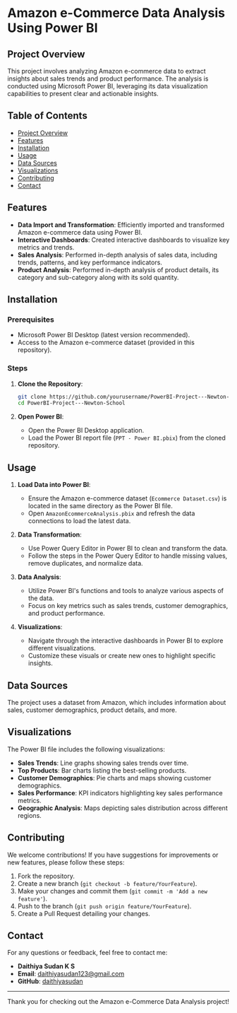 # Amazon e-Commerce Data Analysis Using Power BI

## Project Overview

This project involves analyzing Amazon e-commerce data to extract insights about sales trends and product performance. The analysis is conducted using Microsoft Power BI, leveraging its data visualization capabilities to present clear and actionable insights.

## Table of Contents

- [Project Overview](#project-overview)
- [Features](#features)
- [Installation](#installation)
- [Usage](#usage)
- [Data Sources](#data-sources)
- [Visualizations](#visualizations)
- [Contributing](#contributing)
- [Contact](#contact)

## Features

- **Data Import and Transformation**: Efficiently imported and transformed Amazon e-commerce data using Power BI.
- **Interactive Dashboards**: Created interactive dashboards to visualize key metrics and trends.
- **Sales Analysis**: Performed in-depth analysis of sales data, including trends, patterns, and key performance indicators.
- **Product Analysis**: Performed in-depth analysis of product details, its category and sub-category along with its sold quantity.

## Installation

### Prerequisites

- Microsoft Power BI Desktop (latest version recommended).
- Access to the Amazon e-commerce dataset (provided in this repository).

### Steps

1. **Clone the Repository**:
    ```bash
    git clone https://github.com/yourusername/PowerBI-Project---Newton-School.git
    cd PowerBI-Project---Newton-School
    ```

2. **Open Power BI**:
    - Open the Power BI Desktop application.
    - Load the Power BI report file (`PPT - Power BI.pbix`) from the cloned repository.

## Usage

1. **Load Data into Power BI**:
    - Ensure the Amazon e-commerce dataset (`Ecommerce Dataset.csv`) is located in the same directory as the Power BI file.
    - Open `AmazonEcommerceAnalysis.pbix` and refresh the data connections to load the latest data.

2. **Data Transformation**:
    - Use Power Query Editor in Power BI to clean and transform the data.
    - Follow the steps in the Power Query Editor to handle missing values, remove duplicates, and normalize data.

3. **Data Analysis**:
    - Utilize Power BI's functions and tools to analyze various aspects of the data.
    - Focus on key metrics such as sales trends, customer demographics, and product performance.

4. **Visualizations**:
    - Navigate through the interactive dashboards in Power BI to explore different visualizations.
    - Customize these visuals or create new ones to highlight specific insights.

## Data Sources

The project uses a dataset from Amazon, which includes information about sales, customer demographics, product details, and more.

## Visualizations

The Power BI file includes the following visualizations:

- **Sales Trends**: Line graphs showing sales trends over time.
- **Top Products**: Bar charts listing the best-selling products.
- **Customer Demographics**: Pie charts and maps showing customer demographics.
- **Sales Performance**: KPI indicators highlighting key sales performance metrics.
- **Geographic Analysis**: Maps depicting sales distribution across different regions.

## Contributing

We welcome contributions! If you have suggestions for improvements or new features, please follow these steps:

1. Fork the repository.
2. Create a new branch (`git checkout -b feature/YourFeature`).
3. Make your changes and commit them (`git commit -m 'Add a new feature'`).
4. Push to the branch (`git push origin feature/YourFeature`).
5. Create a Pull Request detailing your changes.

## Contact

For any questions or feedback, feel free to contact me:

- **Daithiya Sudan K S**
- **Email**: daithiyasudan123@gmail.com
- **GitHub**: [daithiyasudan](https://github.com/daithiyasudan)

---

Thank you for checking out the Amazon e-Commerce Data Analysis project!
